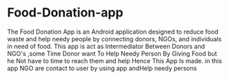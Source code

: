 # Food-Donation-app
The Food Donation App is an Android application designed to reduce food waste and help needy people by connecting donors, NGOs, and individuals in need of food. This app is act as Intermediator Between Donors and NGO's ,some Time Donor want To Help Needy Person By Giving Food but he Not have to time to reach them and help Hence This App Is made. in this app NGO are contact to user by using app andHelp needy persons
